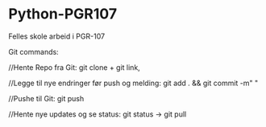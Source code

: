 # Python-PGR107
Felles skole arbeid i PGR-107

Git commands:

//Hente Repo fra Git: git clone + git link,

//Legge til nye endringer før push og melding: git add . && git commit -m" " 

//Pushe til Git: git push

//Hente nye updates og se status: git status -> git pull
